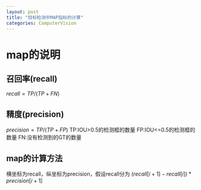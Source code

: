 ```yaml
---
layout: post
title: "目标检测中MAP指标的计算"
categories: ComputerVision
---
```


# map的说明
## 召回率(recall)
$recall = TP/(TP+FN)$

## 精度(precision)
$precision = TP/(TP+FP)$
TP:IOU>0.5的检测框的数量
FP:IOU<=0.5的检测框的数量
FN:没有检测到的GT的数量

## map的计算方法
横坐标为recall，纵坐标为precision，假设recall分为
$(recall[i+1]-recall[i])*precision[i+1]$

